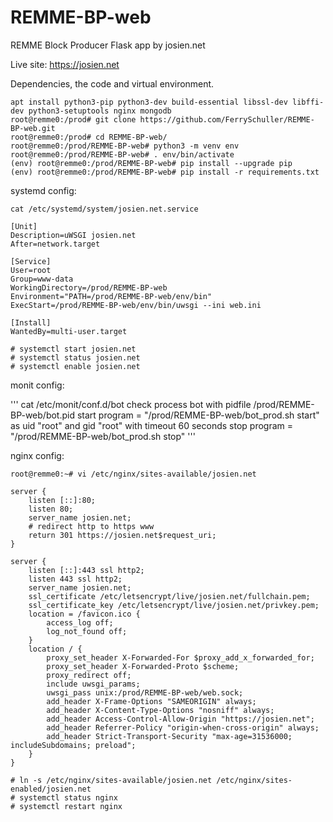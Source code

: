 # REMME-BP-web
REMME Block Producer Flask app by josien.net

Live site: https://josien.net

Dependencies, the code and virtual environment.

```
apt install python3-pip python3-dev build-essential libssl-dev libffi-dev python3-setuptools nginx mongodb
root@remme0:/prod# git clone https://github.com/FerrySchuller/REMME-BP-web.git
root@remme0:/prod# cd REMME-BP-web/
root@remme0:/prod/REMME-BP-web# python3 -m venv env
root@remme0:/prod/REMME-BP-web# . env/bin/activate
(env) root@remme0:/prod/REMME-BP-web# pip install --upgrade pip
(env) root@remme0:/prod/REMME-BP-web# pip install -r requirements.txt
```


systemd config:

```
cat /etc/systemd/system/josien.net.service

[Unit]
Description=uWSGI josien.net
After=network.target
  
[Service]
User=root
Group=www-data
WorkingDirectory=/prod/REMME-BP-web
Environment="PATH=/prod/REMME-BP-web/env/bin"
ExecStart=/prod/REMME-BP-web/env/bin/uwsgi --ini web.ini

[Install]
WantedBy=multi-user.target

# systemctl start josien.net
# systemctl status josien.net
# systemctl enable josien.net

```

monit config:

'''
cat /etc/monit/conf.d/bot 
check process bot with pidfile /prod/REMME-BP-web/bot.pid
start program = "/prod/REMME-BP-web/bot_prod.sh start" as uid "root" and gid "root" with timeout 60 seconds
stop program = "/prod/REMME-BP-web/bot_prod.sh stop"
'''


nginx config:

```
root@remme0:~# vi /etc/nginx/sites-available/josien.net

server {
    listen [::]:80;
    listen 80;
    server_name josien.net;
    # redirect http to https www
    return 301 https://josien.net$request_uri;
}

server {
    listen [::]:443 ssl http2;
    listen 443 ssl http2;
    server_name josien.net;
    ssl_certificate /etc/letsencrypt/live/josien.net/fullchain.pem;
    ssl_certificate_key /etc/letsencrypt/live/josien.net/privkey.pem;
    location = /favicon.ico {
        access_log off;
        log_not_found off;
    }
    location / {
        proxy_set_header X-Forwarded-For $proxy_add_x_forwarded_for;
        proxy_set_header X-Forwarded-Proto $scheme;
        proxy_redirect off;
        include uwsgi_params;
        uwsgi_pass unix:/prod/REMME-BP-web/web.sock;
        add_header X-Frame-Options "SAMEORIGIN" always;
        add_header X-Content-Type-Options "nosniff" always;
        add_header Access-Control-Allow-Origin "https://josien.net";
        add_header Referrer-Policy "origin-when-cross-origin" always;
        add_header Strict-Transport-Security "max-age=31536000; includeSubdomains; preload";
    }
}

# ln -s /etc/nginx/sites-available/josien.net /etc/nginx/sites-enabled/josien.net
# systemctl status nginx
# systemctl restart nginx
```
